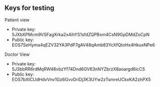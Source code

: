 ﻿## Keys for testing 

Patient view
- Private key: 5JXbXPMcm9VSFagXrka2x4ihYS1sfdZQPBxm4CsN9GpDMdZoCpN
- Public key: EOS7SeHyma4qEZV32YA3PdP7gAV48qAmb83YcXfQtoHx4HkuxNPe6

Doctor View
- Private key: 5J3bbRR6rdMqRW48vbzYf74Dnd6GV63nNYZbrzX8aoargd6icCS
- Public key: EOS7bXtCUdHdvVnv1Gz6GvvDriDj3K3UYw2zTsmreUCkxKA2zhPX5

